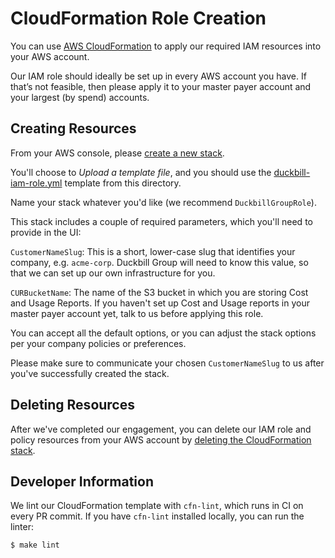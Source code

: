 # CloudFormation Role Creation

You can use [AWS CloudFormation](https://aws.amazon.com/cloudformation/) to apply our required IAM resources into your AWS account.

Our IAM role should ideally be set up in every AWS account you have. If that’s not feasible, then please apply it to your master payer account and your largest (by spend) accounts.

## Creating Resources

From your AWS console, please [create a new stack](https://docs.aws.amazon.com/AWSCloudFormation/latest/UserGuide/cfn-console-create-stack.html).

You'll choose to *Upload a template file*, and you should use the [duckbill-iam-role.yml](duckbill-iam-role.yml) template from this directory.

Name your stack whatever you'd like (we recommend `DuckbillGroupRole`).

This stack includes a couple of required parameters, which you'll need to provide in the UI:

`CustomerNameSlug`: This is a short, lower-case slug that identifies your company, e.g. `acme-corp`. Duckbill Group will need to know this value, so that we can set up our own infrastructure for you.

`CURBucketName`: The name of the S3 bucket in which you are storing Cost and Usage Reports. If you haven't set up Cost and Usage reports in your master payer account yet, talk to us before applying this role.

You can accept all the default options, or you can adjust the stack options per your company policies or preferences.

Please make sure to communicate your chosen `CustomerNameSlug` to us after you've successfully created the stack.

## Deleting Resources

After we've completed our engagement, you can delete our IAM role and policy resources from your AWS account by [deleting the CloudFormation stack](https://docs.aws.amazon.com/AWSCloudFormation/latest/UserGuide/cfn-console-delete-stack.html).

## Developer Information

We lint our CloudFormation template with `cfn-lint`, which runs in CI on every PR commit. If you have `cfn-lint` installed locally, you can run the linter:

    $ make lint
